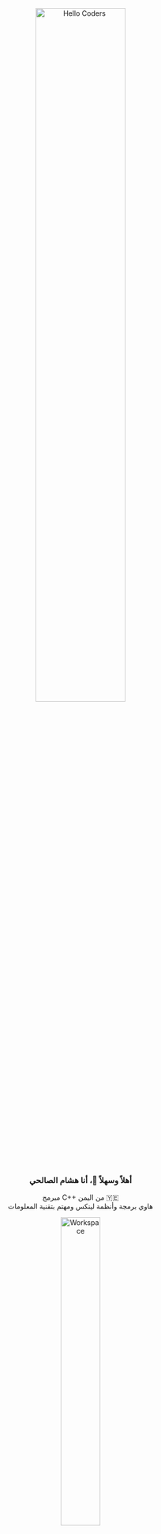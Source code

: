 <div align="center">

<img src="https://github.com/SP-XD/SP-XD/blob/main/images/hellocoders_rounded.gif?raw=true" alt="Hello Coders" width="60%" />

### أهلاً وسهلاً 👋، أنا هشام الصالحي
مبرمج C++ من اليمن 🇾🇪  
هاوي برمجة وأنظمة لينكس ومهتم بتقنية المعلومات

<img src="https://github.com/SP-XD/SP-XD/blob/main/images/dev-working_rounded.gif?raw=true" alt="Workspace"  width="40%"/>

</div>

---

### 👨‍💻 عني:
- 🔭 أعمل حاليًا على تحسين مهاراتي في **C++ و Python**
- 📚 أتعلم تطوير الويب والذكاء الاصطناعي
- 💬 اسألني عن أي شيء متعلق بـ C++، Git أو حتى الدين والتقنية!

---

### 🧰 الأدوات واللغات اللي أستخدمها:

![C++](https://img.shields.io/badge/C%2B%2B-00599C?style=flat&logo=c%2B%2B&logoColor=white)
![Python](https://img.shields.io/badge/Python-FFD43B?style=flat&logo=python&logoColor=darkgreen)


---

### 📈 إحصائياتي في GitHub

<div align="center">
<img src="https://github-readme-stats.vercel.app/api?username=your-username&show_icons=true&theme=dark&count_private=true" width="49%">
<img src="https://github-readme-stats.vercel.app/api/top-langs/?username=your-username&layout=compact&theme=dark" width="49%">
</div>

---

### ☕ للتواصل معي:

[![Gmail](https://img.shields.io/badge/Gmail-%2312100E.svg?&style=flat&logo=gmail&logoColor=white)](mailto:hishamhanialsalhi@gmail.com)

---



</div>
